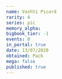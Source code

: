 ```yaml
---
name: Vashti Picard
rarity: 4
series: pic
memory_alpha:
bigbook_tier: -1
events: 0
in_portal: true
date: 13/07/2020
obtained: Pack
mega: false
published: true
---
```



